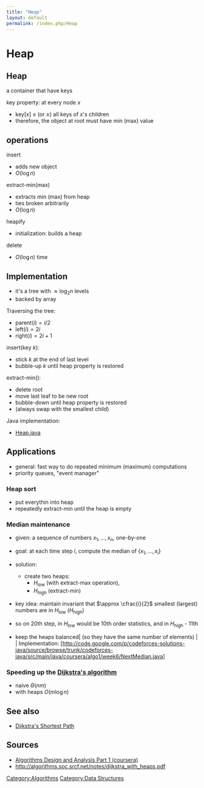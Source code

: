 ```yaml
---
title: "Heap"
layout: default
permalink: /index.php/Heap
---
```


# Heap

## Heap
a container that have keys

key property: at every node $x$
- key[x] $\leqslant$ (or $\geqslant$) all keys of $x$'s children
- therefore, the object at root must have min (max) value

## operations
insert
- adds new object
- $O(\log n)$


extract-min(max)
- extracts min (max) from heap
- ties broken arbitrarily
- $O(\log n)$


heapify
- initialization: builds a heap


delete
- $O(\log n)$ time


## Implementation
- it's a tree with $\approx \log_2 n$ levels
- backed by array

Traversing the tree:
- $\text{parent}(i) = i / 2$
- $\text{left}(i) = 2i$
- $\text{right}(i) = 2i + 1$

insert(key $k$):
- stick $k$ at the end of last level
- bubble-up $k$ until heap property is restored

extract-min():
- delete root
- move last leaf to be new root
- bubble-down until heap property is restored
- (always swap with the smallest child)

Java implementation: 
- [Heap.java](http://code.google.com/p/codeforces-solutions-java/source/browse/trunk/codeforces-java/src/main/java/coursera/algo1/week5/Heap.java)

## Applications
- general: fast way to do repeated minimum (maximum) computations
- priority queues, "event manager"

### Heap sort
- put everythin into heap
- repeatedly extract-min until the heap is empty


### Median maintenance
- given: a sequence of numbers $x_1, ..., x_n$, one-by-one
- goal: at each time step $i$, compute the median of $\{x_1, ..., x_i\}$
- solution: 
  - create two heaps: 
    - $H_\text{low}$ (with extract-max operation), 
    - $H_\text{high}$ (extract-min)

- key idea: maintain invariant that $\approx \cfrac{i}{2}$ smallest (largest) numbers are in $H_\text{low}$ ($H_\text{high}$)
- so on $20$th step, in $H_\text{low}$ would be $10$th order statistics, and in $H_\text{high}$ - $11$th
- keep the heaps balanced|   (so they have the same number of elements) | |
Implementation: [http://code.google.com/p/codeforces-solutions-java/source/browse/trunk/codeforces-java/src/main/java/coursera/algo1/week6/NextMedian.java]


### Speeding up the [Dijkstra's algorithm](Dijkstra's_Shortest_Path)
- naive $\Theta(nm)$
- with heaps $O(m \log n)$


## See also
- [Dijkstra's Shortest Path](Dijkstra's_Shortest_Path)

## Sources
- [Algorithms Design and Analysis Part 1 (coursera)](Algorithms_Design_and_Analysis_Part_1_(coursera))
- http://algorithms.soc.srcf.net/notes/dijkstra_with_heaps.pdf

[Category:Algorithms](Category_Algorithms)
[Category:Data Structures](Category_Data_Structures)